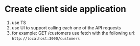 # Create client side application
1. use TS
2. use UI to support calling each one of the API requests 
3. for example: GET /customers use fetch with the following url: `http://localhost:3000/customers` 